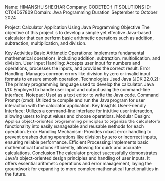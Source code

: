 Name: HIMANSHU SHEKHAR
Company: CODETECH IT SOLUTIONS
ID: CT04DS7809
Domain: Java Programming
Duration: September to October 2024


Project: Calculator Application Using Java Programming
Objective
The objective of this project is to develop a simple yet effective Java-based calculator that can perform basic arithmetic operations such as addition, subtraction, multiplication, and division.

Key Activities
Basic Arithmetic Operations: Implements fundamental mathematical operations, including addition, subtraction, multiplication, and division.
User Input Handling: Accepts user input for numbers and operations, processes the inputs, and provides the correct result.
Error Handling: Manages common errors like division by zero or invalid input formats to ensure smooth operation.
Technologies Used
Java (JDK 22.0.2): The primary programming language used to develop the calculator.
Java I/O: Employed to handle user input and output using the command-line interface.
Notepad: Used as a text editor to write the Java code.
Command Prompt (cmd): Utilized to compile and run the Java program for user interaction with the calculator application.
Key Insights
User-Friendly Interface: Utilizes a command-line interface for intuitive user interaction, allowing users to input values and choose operations.
Modular Design: Applies object-oriented programming principles to organize the calculator's functionality into easily manageable and reusable methods for each operation.
Error Handling Mechanism: Provides robust error handling to prevent crashes during operations like division by zero or incorrect inputs, ensuring reliable performance.
Efficient Processing: Implements basic mathematical functions efficiently, allowing for quick and accurate calculations.
Conclusion
The calculator project successfully demonstrates Java's object-oriented design principles and handling of user inputs. It offers essential arithmetic operations and error management, laying the groundwork for expanding to more complex mathematical functionalities in the future.






